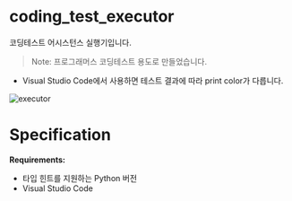 # coding_test_executor
코딩테스트 어시스턴스 실행기입니다.
> Note: 프로그래머스 코딩테스트 용도로 만들었습니다.
- Visual Studio Code에서 사용하면 테스트 결과에 따라 print color가 다릅니다.    

![executor](https://user-images.githubusercontent.com/52395699/203057207-702ab7b6-814a-4b52-8834-ee4ccd1b25c1.png)

# Specification

**Requirements:**
  - 타입 힌트를 지원하는 Python 버전
  - Visual Studio Code
